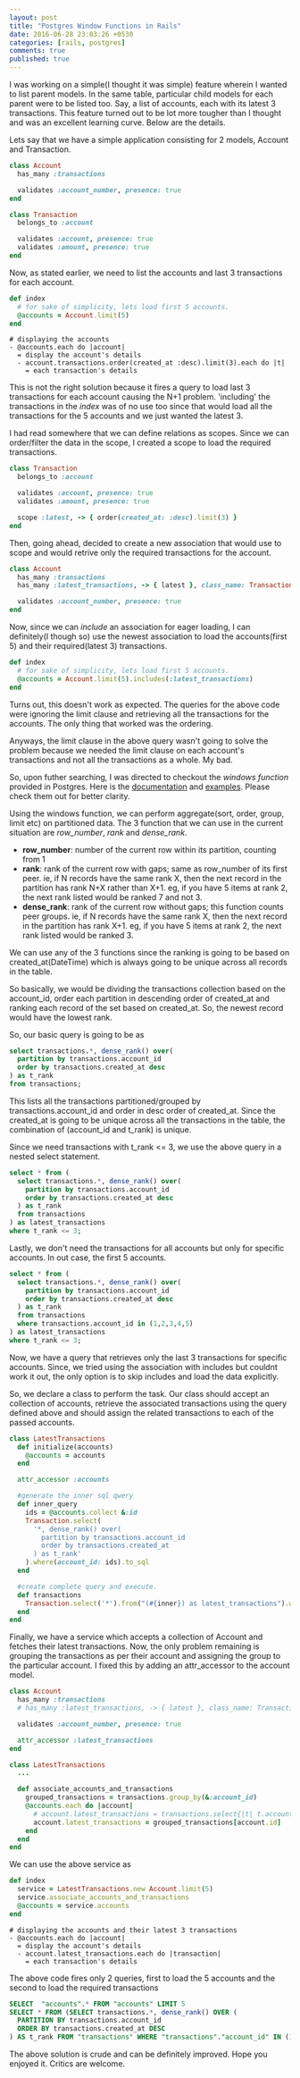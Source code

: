 ```yaml
---
layout: post
title: "Postgres Window Functions in Rails"
date: 2016-06-28 23:03:26 +0530
categories: [rails, postgres]
comments: true
published: true
---
```


I was working on a simple(I thought it was simple) feature wherein I wanted to list parent models. In the same table, particular 
child models for each parent were to be listed too. Say, a list of accounts, each with its latest 3 transactions. This feature 
turned out to be lot more tougher than I thought and was an excellent learning curve. Below are the details.

Lets say that we have a simple application consisting for 2 models, Account and Transaction.

```ruby
class Account
  has_many :transactions

  validates :account_number, presence: true
end

class Transaction
  belongs_to :account

  validates :account, presence: true
  validates :amount, presence: true
end
```
Now, as stated earlier, we need to list the accounts and last 3 transactions for each account.

```ruby
def index
  # for sake of simplicity, lets load first 5 accounts.
  @accounts = Account.limit(5)
end
```
```haml
# displaying the accounts
- @accounts.each do |account|
  = display the account's details
  - account.transactions.order(created_at :desc).limit(3).each do |t|
    = each transaction's details
```

This is not the right solution because it fires a query to load last 3 transactions for each account causing the N+1 problem. 
'including' the transactions in the _index_ was of no use too since that would load all the transactions for the 5 accounts and we 
just wanted the latest 3.

I had read somewhere that we can define relations as scopes. Since we can order/filter the data in the scope, I created a scope to 
load the required transactions.

```ruby
class Transaction
  belongs_to :account

  validates :account, presence: true
  validates :amount, presence: true

  scope :latest, -> { order(created_at: :desc).limit(3) }
end
```

Then, going ahead, decided to create a new association that would use to scope and would retrive only the required transactions 
for the account.

```ruby
class Account
  has_many :transactions
  has_many :latest_transactions, -> { latest }, class_name: Transaction

  validates :account_number, presence: true
end
```

Now, since we can _include_ an association for eager loading, I can definitely(I though so) use the newest association to load the 
accounts(first 5) and their required(latest 3) transactions.

```ruby
def index
  # for sake of simplicity, lets load first 5 accounts.
  @accounts = Account.limit(5).includes(:latest_transactions)
end
```

Turns out, this doesn't work as expected. The queries for the above code were ignoring the limit clause and retrieving all the 
transactions for the accounts. The only thing that worked was the ordering.

Anyways, the limit clause in the above query wasn't going to solve the problem because we needed the limit clause on each 
account's transactions and not all the transactions as a whole. My bad.

So, upon futher searching, I was directed to checkout the _windows function_ provided in Postgres. Here is the 
[documentation](https://www.postgresql.org/docs/9.5/static/functions-window.html) and 
[examples](https://community.modeanalytics.com/sql/tutorial/sql-window-functions/). Please check them out for better clarity.

Using the windows function, we can perform aggregate(sort, order, group, limit etc) on partitioned data. The 3 function that we 
can use in the current situation are _row_number_, _rank_ and _dense_rank_. 

- **row_number**: number of the current row within its partition, counting from 1
- **rank**: rank of the current row with gaps; same as row_number of its first peer. ie, if N records have the same rank X, then the 
  next record in the partition has rank N+X rather than X+1. eg, if you have 5 items at rank 2, the next rank listed would be 
  ranked 7 and not 3.
- **dense_rank**: rank of the current row without gaps; this function counts peer groups. ie, if N records have the same rank X, then 
  the next record in the partition has rank X+1. eg, if you have 5 items at rank 2, the next rank listed would be ranked 3.

We can use any of the 3 functions since the ranking is going to be based on created_at(DateTime) which is always going to be 
unique across all records in the table.

So basically, we would be dividing the transactions collection based on the account_id, order each partition in descending order 
of created_at and ranking each record of the set based on created_at. So, the newest record would have the lowest rank.

So, our basic query is going to be as

```sql
select transactions.*, dense_rank() over(                                                                                         
  partition by transactions.account_id                                                                                            
  order by transactions.created_at desc                                                                                           
) as t_rank                                                                                                             
from transactions;
```

This lists all the transactions partitioned/grouped by transactions.account_id and order in desc order of created_at. Since the 
created_at is going to be unique across all the transactions in the table, the combination of (account_id and t_rank) is unique.

Since we need transactions with t_rank <= 3, we use the above query in a nested select statement.

```sql
select * from (                                                                                                                   
  select transactions.*, dense_rank() over(                                                                                       
    partition by transactions.account_id                                                                                            
    order by transactions.created_at desc                                                                                           
  ) as t_rank                                                                                                           
  from transactions                                                                                                               
) as latest_transactions                                                                                                          
where t_rank <= 3; 
```

Lastly, we don't need the transactions for all accounts but only for specific accounts. In out case, the first 5 accounts.

```sql
select * from (                                                                                                                   
  select transactions.*, dense_rank() over(                                                                                       
    partition by transactions.account_id                                                                                            
    order by transactions.created_at desc                                                                                           
  ) as t_rank                                                                                                           
  from transactions
  where transactions.account_id in (1,2,3,4,5)
) as latest_transactions                                                                                                          
where t_rank <= 3;
```

Now, we have a query that retrieves only the last 3 transactions for specific accounts. Since, we tried using the association with 
includes but couldnt work it out, the only option is to skip includes and load the data explicitly.

So, we declare a class to perform the task. Our class should accept an collection of accounts, retrieve the associated 
transactions using the query defined above and should assign the related transactions to each of the passed accounts.

```ruby
class LatestTransactions
  def initialize(accounts)
    @accounts = accounts
  end

  attr_accessor :accounts

  #generate the inner sql qwery
  def inner_query
    ids = @accounts.collect &:id
    Transaction.select(
      '*, dense_rank() over( 
        partition by transactions.account_id 
        order by transactions.created_at
      ) as t_rank'
    ).where(account_id: ids).to_sql
  end

  #create complete query and execute.
  def transactions
    Transaction.select('*').from("(#{inner}) as latest_transactions").where('t_rank <= 3')
  end
end
```

Finally, we have a service which accepts a collection of Account and fetches their latest transactions. Now, the only problem 
remaining is grouping the transactions as per their account and assigning the group to the particular account. I fixed this by 
adding an attr_accessor to the account model. 

```ruby
class Account
  has_many :transactions
  # has_many :latest_transactions, -> { latest }, class_name: Transaction

  validates :account_number, presence: true

  attr_accessor :latest_transactions
end

class LatestTransactions
  ...

  def associate_accounts_and_transactions
    grouped_transactions = transactions.group_by(&:account_id)
    @accounts.each do |account|
      # account.latest_transactions = transactions.select{|t| t.account_id == account.id}
      account.latest_transactions = grouped_transactions[account.id]
    end
  end
end
```

We can use the above service as

```ruby
def index
  service = LatestTransactions.new Account.limit(5)
  service.associate_accounts_and_transactions
  @accounts = service.accounts
end
```
```haml
# displaying the accounts and their latest 3 transactions
- @accounts.each do |account|
  = display the account's details
  - account.latest_transactions.each do |transaction|
    = each transaction's details
```
The above code fires only 2 queries, first to load the 5 accounts and the second to load the required transactions

```sql
SELECT  "accounts".* FROM "accounts" LIMIT 5
SELECT * FROM (SELECT transactions.*, dense_rank() OVER (
  PARTITION BY transactions.account_id
  ORDER BY transactions.created_at DESC
) AS t_rank FROM "transactions" WHERE "transactions"."account_id" IN (1, 2, 3, 4, 5)) AS latest_transactions WHERE (t_rank <= 3)
```

The above solution is crude and can be definitely improved. Hope you enjoyed it. Critics are welcome.

